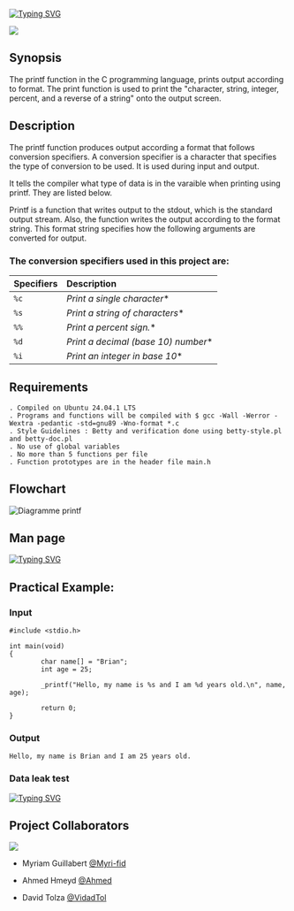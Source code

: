 

[![Typing SVG](https://readme-typing-svg.herokuapp.com?font=Fira+Code&weight=700&size=40&pause=1000&center=true&width=700&height=62&lines=Project+Printf)](https://git.io/typing-svg)

![](https://www.commentcoder.com/static/bd7bd17f9fccb49b563e643f73bc87b3/b17f8/c-printf.jpg)



## Synopsis

The printf function in the C programming language, prints output according to format. The print function is used to print the "character, string, integer, percent, and a reverse of a string" onto the output screen.

## Description
The printf function produces output according a format that follows conversion specifiers. A conversion specifier is a character that specifies the type of conversion to be used. It is used during input and output.

It tells the compiler what type of data is in the varaible when printing using printf. They are listed below.

Printf is a function that writes output to the stdout, which is the standard output stream. Also, the function writes the output according to the format string. This format string specifies how the following arguments are converted for output.

### The conversion specifiers used in this project are:

| Specifiers | Description                               | 
| :--------  | :---------------------------------------- |
| `%c`       |  *Print a single character**             |
| `%s`       |  *Print a string of characters**         |
| `%%`       |  *Print a percent sign.**                |
| `%d`       |  *Print a decimal (base 10) number**     |
| `%i`       |  *Print an integer in base 10**          |


## Requirements

    . Compiled on Ubuntu 24.04.1 LTS
    . Programs and functions will be compiled with $ gcc -Wall -Werror -Wextra -pedantic -std=gnu89 -Wno-format *.c
    . Style Guidelines : Betty and verification done using betty-style.pl and betty-doc.pl
    . No use of global variables
    . No more than 5 functions per file
    . Function prototypes are in the header file main.h

## Flowchart

![Diagramme printf](https://i.imgur.com/PifL3N1.png)


## Man page

[![Typing SVG](https://readme-typing-svg.herokuapp.com?font=Fira+Code&weight=700&size=27&pause=1000&center=true&width=500&height=62&lines=man.%2Fman_3_printf)](https://github.com/Myri-fid/holbertonschool-printf/blob/david/man_3_printf)

## Practical Example:

### Input
```
#include <stdio.h> 

int main(void) 
{ 
        char name[] = "Brian";
        int age = 25; 

        _printf("Hello, my name is %s and I am %d years old.\n", name, age);

        return 0; 
}
```
### Output
```
Hello, my name is Brian and I am 25 years old.
```
### Data leak test 
[![Typing SVG](https://readme-typing-svg.herokuapp.com?font=Fira+Code&weight=700&size=30&pause=1000&color=32E236&center=&vCenter=&repeat=&random=&width=500&height=62&lines=valgrind+.%2Fa.out)](https://git.io/typing-svg)

## Project Collaborators

![](https://flat-badgen.vercel.app/badge/icon/github?icon=github&label)

- Myriam Guillabert [@Myri-fid](https://github.com/Myri-fid)

- Ahmed Hmeyd [@Ahmed](https://github.com/hmeyd)

- David Tolza [@VidadTol](https://www.github.com/VidadTol)
